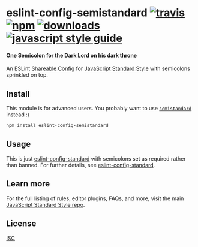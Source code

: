 # eslint-config-semistandard [![travis][travis-image]][travis-url] [![npm][npm-image]][npm-url] [![downloads][downloads-image]][downloads-url] [![javascript style guide][standard-image]][standard-url]

[travis-image]: https://img.shields.io/travis/standard/eslint-config-semistandard.svg
[travis-url]: https://travis-ci.org/standard/eslint-config-semistandard
[npm-image]: https://img.shields.io/npm/v/eslint-config-semistandard.svg
[npm-url]: https://www.npmjs.com/package/eslint-config-semistandard
[downloads-image]: https://img.shields.io/npm/dm/eslint-config-semistandard.svg
[downloads-url]: https://npmjs.org/package/eslint-config-semistandard
[standard-image]: https://img.shields.io/badge/code_style-semistandard-brightgreen.svg
[standard-url]: https://github.com/standard/semistandard

#### One Semicolon for the Dark Lord on his dark throne

An ESLint [Shareable Config](http://eslint.org/docs/developer-guide/shareable-configs) for [JavaScript Standard Style](http://standardjs.com) with semicolons sprinkled on top.

## Install

This module is for advanced users. You probably want to use [`semistandard`](https://github.com/standard/semistandard) instead :)

```bash
npm install eslint-config-semistandard
```

## Usage

This is just [eslint-config-standard](https://github.com/standard/eslint-config-standard) with semicolons set as required rather than banned. For further details, see [eslint-config-standard](https://github.com/standard/eslint-config-standard).

## Learn more

For the full listing of rules, editor plugins, FAQs, and more, visit the main [JavaScript Standard Style repo](http://standardjs.com).

## License

[ISC](LICENSE.md)
